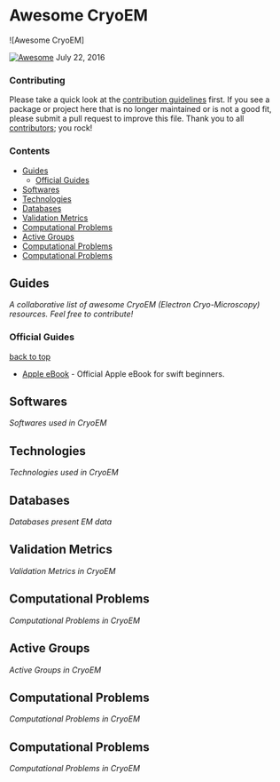 # Awesome CryoEM
 
<!-- 

PLEASE DO NOT UPDATE THIS FILE, UPDATE CONTENTS.JSON INSTEAD. THANK YOU :-)

 -->

![Awesome CryoEM]

[![Awesome](https://cdn.rawgit.com/sindresorhus/awesome/d7305f38d29fed78fa85652e3a63e154dd8e8829/media/badge.svg)](https://github.com/sindresorhus/awesome) July 22, 2016

### Contributing

Please take a quick look at the [contribution guidelines](.github/CONTRIBUTING.md) first. If you see a package or project here that is no longer maintained or is not a good fit, please submit a pull request to improve this file. Thank you to all [contributors](https://github.com/barrykui/awesome-cryoem/graphs/contributors); you rock!

### Contents

- [Guides](#guides)
  - [Official Guides](#official-guides)
- [Softwares](#softwares)
- [Technologies](#technologies)
- [Databases](#databases)
- [Validation Metrics](#validation-metrics)
- [Computational Problems](#computational-problems)
- [Active Groups](#active-groups)
- [Computational Problems](#computational-problems)
- [Computational Problems](#computational-problems)

## Guides
*A collaborative list of awesome CryoEM (Electron Cryo-Microscopy) resources. Feel free to contribute!* 

### Official Guides
[back to top](#readme) 

* [Apple eBook](https://github.com/joshualat/Pluralize.swift) - Official Apple eBook for swift beginners.

## Softwares
*Softwares used in CryoEM* 

## Technologies
*Technologies used in CryoEM* 

## Databases
*Databases present EM data* 

## Validation Metrics
*Validation Metrics in CryoEM* 

## Computational Problems
*Computational Problems in CryoEM* 

## Active Groups
*Active Groups in CryoEM* 

## Computational Problems
*Computational Problems in CryoEM* 

## Computational Problems
*Computational Problems in CryoEM* 
